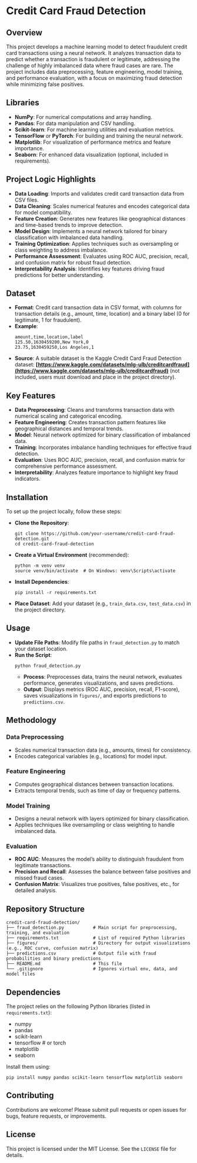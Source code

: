 # Credit Card Fraud Detection

## Overview
This project develops a machine learning model to detect fraudulent credit card transactions using a neural network. It analyzes transaction data to predict whether a transaction is fraudulent or legitimate, addressing the challenge of highly imbalanced data where fraud cases are rare. The project includes data preprocessing, feature engineering, model training, and performance evaluation, with a focus on maximizing fraud detection while minimizing false positives.

## Libraries
- **NumPy**: For numerical computations and array handling.
- **Pandas**: For data manipulation and CSV handling.
- **Scikit-learn**: For machine learning utilities and evaluation metrics.
- **TensorFlow** or **PyTorch**: For building and training the neural network.
- **Matplotlib**: For visualization of performance metrics and feature importance.
- **Seaborn**: For enhanced data visualization (optional, included in requirements).

## Project Logic Highlights
- **Data Loading**: Imports and validates credit card transaction data from CSV files.
- **Data Cleaning**: Scales numerical features and encodes categorical data for model compatibility.
- **Feature Creation**: Generates new features like geographical distances and time-based trends to improve detection.
- **Model Design**: Implements a neural network tailored for binary classification with imbalanced data handling.
- **Training Optimization**: Applies techniques such as oversampling or class weighting to address imbalance.
- **Performance Assessment**: Evaluates using ROC AUC, precision, recall, and confusion matrix for robust fraud detection.
- **Interpretability Analysis**: Identifies key features driving fraud predictions for better understanding.

## Dataset
- **Format**: Credit card transaction data in CSV format, with columns for transaction details (e.g., amount, time, location) and a binary label (0 for legitimate, 1 for fraudulent).
- **Example**:
  ```
  amount,time,location,label
  125.50,1630459200,New York,0
  23.75,1630459250,Los Angeles,1
  ```
- **Source**: A suitable dataset is the Kaggle Credit Card Fraud Detection dataset: **[https://www.kaggle.com/datasets/mlg-ulb/creditcardfraud](https://www.kaggle.com/datasets/mlg-ulb/creditcardfraud)** (not included, users must download and place in the project directory).

## Key Features
- **Data Preprocessing**: Cleans and transforms transaction data with numerical scaling and categorical encoding.
- **Feature Engineering**: Creates transaction pattern features like geographical distances and temporal trends.
- **Model**: Neural network optimized for binary classification of imbalanced data.
- **Training**: Incorporates imbalance handling techniques for effective fraud detection.
- **Evaluation**: Uses ROC AUC, precision, recall, and confusion matrix for comprehensive performance assessment.
- **Interpretability**: Analyzes feature importance to highlight key fraud indicators.

## Installation
To set up the project locally, follow these steps:
- **Clone the Repository**:
  ```
  git clone https://github.com/your-username/credit-card-fraud-detection.git
  cd credit-card-fraud-detection
  ```
- **Create a Virtual Environment** (recommended):
  ```
  python -m venv venv
  source venv/bin/activate  # On Windows: venv\Scripts\activate
  ```
- **Install Dependencies**:
  ```
  pip install -r requirements.txt
  ```
- **Place Dataset**: Add your dataset (e.g., `train_data.csv`, `test_data.csv`) in the project directory.

## Usage
- **Update File Paths**: Modify file paths in `fraud_detection.py` to match your dataset location.
- **Run the Script**:
  ```
  python fraud_detection.py
  ```
  - **Process**: Preprocesses data, trains the neural network, evaluates performance, generates visualizations, and saves predictions.
  - **Output**: Displays metrics (ROC AUC, precision, recall, F1-score), saves visualizations in `figures/`, and exports predictions to `predictions.csv`.

## Methodology
### Data Preprocessing
- Scales numerical transaction data (e.g., amounts, times) for consistency.
- Encodes categorical variables (e.g., locations) for model input.

### Feature Engineering
- Computes geographical distances between transaction locations.
- Extracts temporal trends, such as time of day or frequency patterns.

### Model Training
- Designs a neural network with layers optimized for binary classification.
- Applies techniques like oversampling or class weighting to handle imbalanced data.

### Evaluation
- **ROC AUC**: Measures the model’s ability to distinguish fraudulent from legitimate transactions.
- **Precision and Recall**: Assesses the balance between false positives and missed fraud cases.
- **Confusion Matrix**: Visualizes true positives, false positives, etc., for detailed analysis.

## Repository Structure
```
credit-card-fraud-detection/
├── fraud_detection.py           # Main script for preprocessing, training, and evaluation
├── requirements.txt             # List of required Python libraries
├── figures/                     # Directory for output visualizations (e.g., ROC curve, confusion matrix)
├── predictions.csv              # Output file with fraud probabilities and binary predictions
├── README.md                    # This file
└── .gitignore                   # Ignores virtual env, data, and model files
```

## Dependencies
The project relies on the following Python libraries (listed in `requirements.txt`):
- numpy
- pandas
- scikit-learn
- tensorflow  # or torch
- matplotlib
- seaborn

Install them using:
```
pip install numpy pandas scikit-learn tensorflow matplotlib seaborn
```

## Contributing
Contributions are welcome! Please submit pull requests or open issues for bugs, feature requests, or improvements.

## License
This project is licensed under the MIT License. See the `LICENSE` file for details.
